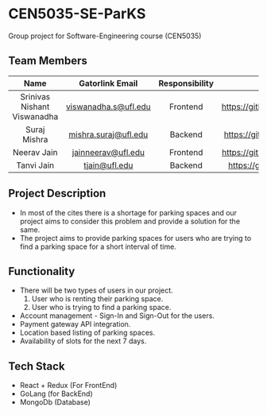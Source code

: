 # CEN5035-SE-ParKS

Group project for Software-Engineering course (CEN5035)

## Team Members

| Name | Gatorlink Email | Responsibility | Github |
| :--: | :--: | :--: | :--: |
| Srinivas Nishant Viswanadha | viswanadha.s@ufl.edu | Frontend | <https://github.com/nishaaaaaant> |
| Suraj Mishra | mishra.suraj@ufl.edu | Backend | <https://github.com/smsuraj100> |
| Neerav Jain | jainneerav@ufl.edu | Frontend | <https://github.com/neeravjain24> |
| Tanvi Jain | tjain@ufl.edu |  Backend | <https://github.com/tjain1715> |

## Project Description

- In most of the cites there is a shortage for parking spaces and our project aims to consider this problem and provide a solution for the same.
- The project aims to provide parking spaces for users who are trying to find a parking space for a short interval of time.

## Functionality

- There will be two types of users in our project.
    1. User who is renting their parking space.
    2. User who is trying to find a parking space.
- Account management - Sign-In and Sign-Out for the users.
- Payment gateway API integration.
- Location based listing of parking spaces.
- Availability of slots for the next 7 days.

## Tech Stack

- React + Redux (For FrontEnd)
- GoLang (for BackEnd)
- MongoDb (Database)
